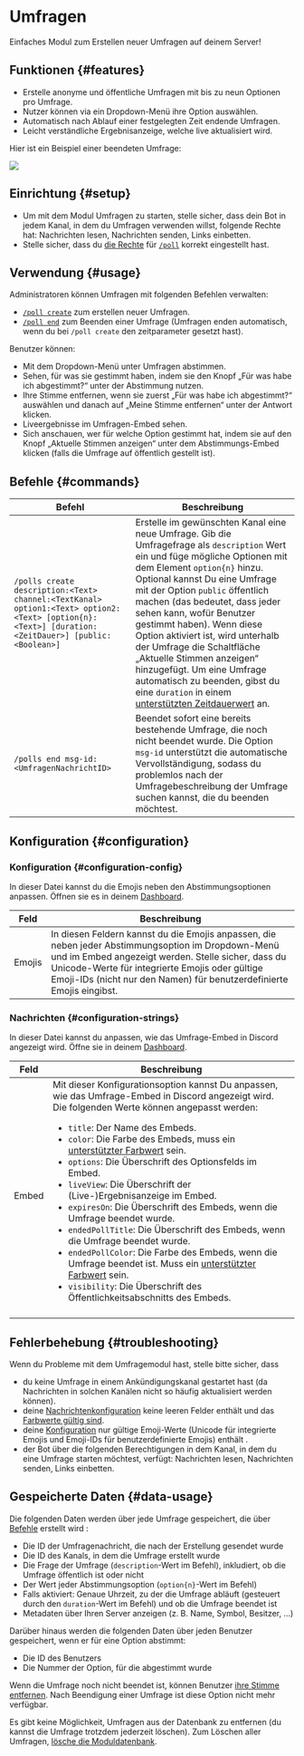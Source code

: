 # Umfragen

Einfaches Modul zum Erstellen neuer Umfragen auf deinem Server!

<ModuleOverview moduleName="polls" />

## Funktionen {#features}

* Erstelle anonyme und öffentliche Umfragen mit bis zu neun Optionen pro Umfrage.
* Nutzer können via ein Dropdown-Menü ihre Option auswählen.
* Automatisch nach Ablauf einer festgelegten Zeit endende Umfragen.
* Leicht verständliche Ergebnisanzeige, welche live aktualisiert wird.

Hier ist ein Beispiel einer beendeten Umfrage:

![](@site/docs/assets/custom-bot/modules/polls/example.png)

## Einrichtung {#setup}

* Um mit dem Modul Umfragen zu starten, stelle sicher, dass dein Bot in jedem Kanal, in dem du Umfragen verwenden willst,
  folgende Rechte hat: Nachrichten lesen, Nachrichten senden, Links einbetten.
* Stelle sicher, dass du [die Rechte](./../../slash-commands) für [`/poll`](#commands) korrekt eingestellt hast.

## Verwendung {#usage}

Administratoren können Umfragen mit folgenden Befehlen verwalten:

* [`/poll create`](#commands) zum erstellen neuer Umfragen.
* [`/poll end`](#commands) zum Beenden einer Umfrage (Umfragen enden automatisch, wenn du bei `/poll create` den zeitparameter gesetzt hast).

Benutzer können:

* Mit dem Dropdown-Menü unter Umfragen abstimmen.
* Sehen, für was sie gestimmt haben, indem sie den Knopf „Für was habe ich abgestimmt?“ unter der Abstimmung nutzen.
* Ihre Stimme entfernen, wenn sie zuerst „Für was habe ich abgestimmt?“ auswählen und danach auf „Meine Stimme entfernen“ unter der Antwort klicken.
* Liveergebnisse im Umfragen-Embed sehen.
* Sich anschauen, wer für welche Option gestimmt hat, indem sie auf den Knopf „Aktuelle
  Stimmen anzeigen“ unter dem Abstimmungs-Embed klicken (falls die Umfrage auf öffentlich gestellt ist).

## Befehle {#commands}

<SlashCommandExplanation />

| Befehl                                                                                                                                                 | Beschreibung                                                                                                 |
|--------------------------------------------------------------------------------------------------------------------------------------------------------|-----------------------------------------------------------------------------------------------------------------------------------------------------------------------------------------------------------------------------------------------------------------------------------------------------------------------------------------------------------------------------------------------------------------------------------------------------------------------------------------------------------------------------------------------|
| `/polls create description:<Text> channel:<TextKanal> option1:<Text> option2:<Text> [option{n}:<Text>] [duration:<ZeitDauer>] [public:<Boolean>]`      | Erstelle im gewünschten Kanal eine neue Umfrage. Gib die Umfragefrage als `description` Wert ein und füge mögliche Optionen mit dem Element `option{n}` hinzu. Optional kannst Du eine Umfrage mit der Option `public` öffentlich machen (das bedeutet, dass jeder sehen kann, wofür Benutzer gestimmt haben). Wenn diese Option aktiviert ist, wird unterhalb der Umfrage die Schaltfläche „Aktuelle Stimmen anzeigen“ hinzugefügt. Um eine Umfrage automatisch zu beenden, gibst du eine `duration` in einem [unterstützten Zeitdauerwert](./../../additional-features#durations) an. |
| `/polls end msg-id:<UmfragenNachrichtID>`                                                                                                              | Beendet sofort eine bereits bestehende Umfrage, die noch nicht beendet wurde. Die Option `msg-id` unterstützt die automatische Vervollständigung, sodass du problemlos nach der Umfragebeschreibung der Umfrage suchen kannst, die du beenden möchtest.                                                                                                                                                                                                                                                                            |

## Konfiguration {#configuration}

### Konfiguration {#configuration-config}

In dieser Datei kannst du die Emojis neben den Abstimmungsoptionen anpassen. Öffnen sie es in 
deinem [Dashboard](https://scnx.app/de/glink?page=bot/configuration?query=poll&file=polls|configs/config).

| Feld   | Beschreibung                                                                                                                                                                                                                                           |
|--------|--------------------------------------------------------------------------------------------------------------------------------------------------------------------------------------------------------------------------------------------------------|
| Emojis | In diesen Feldern kannst du die Emojis anpassen, die neben jeder Abstimmungsoption im Dropdown-Menü und im Embed angezeigt werden. Stelle sicher, dass du Unicode-Werte für integrierte Emojis oder gültige Emoji-IDs (nicht nur den Namen) für benutzerdefinierte Emojis eingibst.                                                                                                                                                                                                                               |

### Nachrichten {#configuration-strings}

In dieser Datei kannst du anpassen, wie das Umfrage-Embed in Discord angezeigt wird. Öffne sie in deinem
[Dashboard](https://scnx.app/de/glink?page=bot/configuration?query=poll&file=polls|configs/strings).

| Feld  | Beschreibung                                                                                                                                                                                                                                                                                                                                                                                                                                                                                                                                                                                                                                                                                                                                                                                                                                                                                                                                        |
|-------|-----------------------------------------------------------------------------------------------------------------------------------------------------------------------------------------------------------------------------------------------------------------------------------------------------------------------------------------------------------------------------------------------------------------------------------------------------------------------------------------------------------------------------------------------------------------------------------------------------------------------------------------------------------------------------------------------------------------------------------------------------------------------------------------------------------------------------------------------------------------------------------------------------------------------------------------------------|
| Embed | Mit dieser Konfigurationsoption kannst Du anpassen, wie das Umfrage-Embed in Discord angezeigt wird. Die folgenden Werte können angepasst werden: <ul><li><code>title</code>: Der Name des Embeds.</li><li><code>color</code>: Die Farbe des Embeds, muss ein <a href="../../additional-features#embed-colors">unterstützter Farbwert</a> sein.</li><li><code>options</code>: Die Überschrift des Optionsfelds im Embed.</li><li><code>liveView</code>: Die Überschrift der (Live-)Ergebnisanzeige im Embed.</li><li><code>expiresOn</code>: Die Überschrift des Embeds, wenn die Umfrage beendet wurde.</li><li><code>endedPollTitle</code>: Die Überschrift des Embeds, wenn die Umfrage beendet wurde.</li><li><code>endedPollColor</code>: Die Farbe des Embeds, wenn die Umfrage beendet ist. Muss ein <a href="../../additional-features#embed-colors">unterstützter Farbwert</a> sein.</li><li><code>visibility</code>: Die Überschrift des Öffentlichkeitsabschnitts des Embeds.</li></ul> 
                                                                                                                                      |

## Fehlerbehebung {#troubleshooting}

Wenn du Probleme mit dem Umfragemodul hast, stelle bitte sicher, dass

* du keine Umfrage in einem Ankündigungskanal gestartet hast (da Nachrichten in solchen Kanälen nicht so häufig aktualisiert werden können).
* deine [Nachrichtenkonfiguration](#configuration-strings) keine leeren Felder enthält und das [Farbwerte gültig sind](../../additional-features#embed-colors).    
* deine [Konfiguration](#configuration-config) nur gültige Emoji-Werte (Unicode für integrierte Emojis und Emoji-IDs für benutzerdefinierte Emojis) enthält .
* der Bot über die folgenden Berechtigungen in dem Kanal, in dem du eine Umfrage starten möchtest, verfügt: Nachrichten lesen, Nachrichten senden, Links einbetten.

## Gespeicherte Daten {#data-usage}

Die folgenden Daten werden über jede Umfrage gespeichert, die über [Befehle](#commands) erstellt wird :

* Die ID der Umfragenachricht, die nach der Erstellung gesendet wurde
* Die ID des Kanals, in dem die Umfrage erstellt wurde
* Die Frage der Umfrage (`description`-Wert im Befehl), inkludiert, ob die Umfrage öffentlich ist oder nicht
* Der Wert jeder Abstimmungsoption (`option{n}`-Wert im Befehl)
* Falls aktiviert: Genaue Uhrzeit, zu der die Umfrage abläuft (gesteuert durch den `duration`-Wert im Befehl) und ob die Umfrage beendet ist
* Metadaten über Ihren Server anzeigen (z. B. Name, Symbol, Besitzer, ...)

Darüber hinaus werden die folgenden Daten über jeden Benutzer gespeichert, wenn er für eine Option abstimmt:

* Die ID des Benutzers
* Die Nummer der Option, für die abgestimmt wurde

Wenn die Umfrage noch nicht beendet ist, können Benutzer [ihre Stimme entfernen](#usage). Nach Beendigung einer Umfrage ist diese Option nicht mehr verfügbar.

Es gibt keine Möglichkeit, Umfragen aus der Datenbank zu entfernen (du kannst die Umfrage trotzdem jederzeit löschen). Zum
Löschen aller Umfragen, [lösche die Moduldatenbank](./../../additional-features#reset-module-database).
